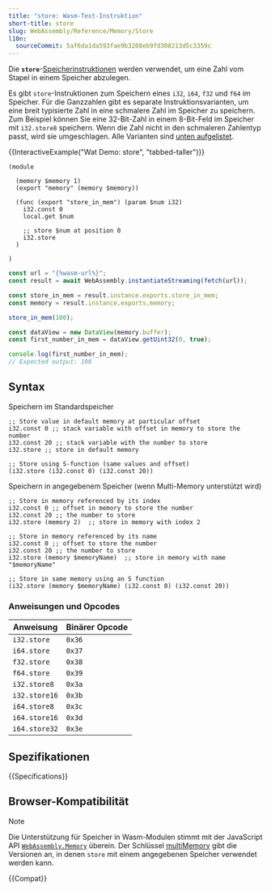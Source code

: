 ```yaml
---
title: "store: Wasm-Text-Instruktion"
short-title: store
slug: WebAssembly/Reference/Memory/Store
l10n:
  sourceCommit: 5af6da1da593fae9b3208eb9fd308213d5c3359c
---
```


Die **`store`**-[Speicherinstruktionen](/de/docs/WebAssembly/Reference/Memory) werden verwendet, um eine Zahl vom Stapel in einem Speicher abzulegen.

Es gibt `store`-Instruktionen zum Speichern eines `i32`, `i64`, `f32` und `f64` im Speicher. Für die Ganzzahlen gibt es separate Instruktionsvarianten, um eine breit typisierte Zahl in eine schmalere Zahl im Speicher zu speichern. Zum Beispiel können Sie eine 32-Bit-Zahl in einem 8-Bit-Feld im Speicher mit `i32.store8` speichern. Wenn die Zahl nicht in den schmaleren Zahlentyp passt, wird sie umgeschlagen. Alle Varianten sind [unten aufgelistet](#anweisungen_und_opcodes).

{{InteractiveExample("Wat Demo: store", "tabbed-taller")}}

```wat interactive-example
(module

  (memory $memory 1)
  (export "memory" (memory $memory))

  (func (export "store_in_mem") (param $num i32)
    i32.const 0
    local.get $num

    ;; store $num at position 0
    i32.store
  )

)
```

```js interactive-example
const url = "{%wasm-url%}";
const result = await WebAssembly.instantiateStreaming(fetch(url));

const store_in_mem = result.instance.exports.store_in_mem;
const memory = result.instance.exports.memory;

store_in_mem(100);

const dataView = new DataView(memory.buffer);
const first_number_in_mem = dataView.getUint32(0, true);

console.log(first_number_in_mem);
// Expected output: 100
```

## Syntax

Speichern im Standardspeicher

```wasm
;; Store value in default memory at particular offset
i32.const 0 ;; stack variable with offset in memory to store the number
i32.const 20 ;; stack variable with the number to store
i32.store ;; store in default memory

;; Store using S-function (same values and offset)
(i32.store (i32.const 0) (i32.const 20))
```

Speichern in angegebenem Speicher (wenn Multi-Memory unterstützt wird)

```wasm
;; Store in memory referenced by its index
i32.const 0 ;; offset in memory to store the number
i32.const 20 ;; the number to store
i32.store (memory 2)  ;; store in memory with index 2

;; Store in memory referenced by its name
i32.const 0 ;; offset to store the number
i32.const 20 ;; the number to store
i32.store (memory $memoryName)  ;; store in memory with name "$memoryName"

;; Store in same memory using an S function
(i32.store (memory $memoryName) (i32.const 0) (i32.const 20))
```

### Anweisungen und Opcodes

| Anweisung     | Binärer Opcode |
| ------------- | -------------- |
| `i32.store`   | `0x36`         |
| `i64.store`   | `0x37`         |
| `f32.store`   | `0x38`         |
| `f64.store`   | `0x39`         |
| `i32.store8`  | `0x3a`         |
| `i32.store16` | `0x3b`         |
| `i64.store8`  | `0x3c`         |
| `i64.store16` | `0x3d`         |
| `i64.store32` | `0x3e`         |

## Spezifikationen

{{Specifications}}

## Browser-Kompatibilität

> [!NOTE]
> Die Unterstützung für Speicher in Wasm-Modulen stimmt mit der JavaScript API [`WebAssembly.Memory`](/de/docs/WebAssembly/Reference/JavaScript_interface/Memory) überein.
> Der Schlüssel [multiMemory](#webassembly.multimemory) gibt die Versionen an, in denen `store` mit einem angegebenen Speicher verwendet werden kann.

{{Compat}}
